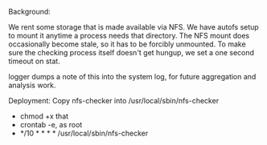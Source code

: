 Background:

We rent some storage that is made available via NFS. We have autofs setup to mount it anytime a process needs that directory.
The NFS mount does occasionally become stale, so it has to be forcibly unmounted. To make sure the checking process itself doesn't get hungup, we set a one second timeout on stat.


logger dumps a note of this into the system log, for future aggregation and analysis work.

Deployment: Copy nfs-checker into /usr/local/sbin/nfs-checker

* chmod +x that
* crontab -e, as root 
* */10 * * * * /usr/local/sbin/nfs-checker
